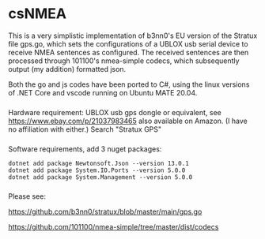 # csNMEA
This is a very simplistic implementation of b3nn0's EU version of the Stratux file gps.go, which sets the configurations of a UBLOX usb serial device to receive NMEA sentences as configured. The received sentences are then processed through 101100's nmea-simple codecs, which subsequently output (my addition) formatted json. 

Both the go and js codes have been ported to C#, using the linux versions of .NET Core and vscode running on Ubuntu MATE 20.04. 

###
Hardware requirement:
    UBLOX usb gps dongle or equivalent, see https://www.ebay.com/p/21037983465 also available on Amazon. (I have no affiliation with either.)  Search "Stratux GPS" 



###
Software requirements, add 3 nuget packages:

    dotnet add package Newtonsoft.Json --version 13.0.1
    dotnet add package System.IO.Ports --version 5.0.0
    dotnet add package System.Management --version 5.0.0

###

Please see:

https://github.com/b3nn0/stratux/blob/master/main/gps.go

https://github.com/101100/nmea-simple/tree/master/dist/codecs


